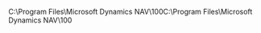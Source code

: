 <span data-ttu-id="e36f8-101">C:\\Program Files\\Microsoft Dynamics NAV\\100</span><span class="sxs-lookup"><span data-stu-id="e36f8-101">C:\\Program Files\\Microsoft Dynamics NAV\\100</span></span>